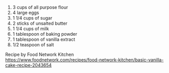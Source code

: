 1. 3 cups of all purpose flour 
2. 4 large eggs
3. 1 1/4 cups of sugar 
4. 2 sticks of unsalted butter
5. 1 1/4 cups of milk
6. 1 tablespoon of baking powder 
7. 1 tablespoon of vanilla extract
8. 1/2 teaspoon of salt

Recipe by Food Network Kitchen
https://www.foodnetwork.com/recipes/food-network-kitchen/basic-vanilla-cake-recipe-2043654